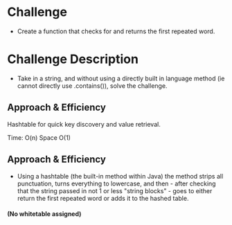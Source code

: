 # Challenge 
- Create a function that checks for and returns the first repeated word.

# Challenge Description
- Take in a string, and without using a directly built in language method (ie cannot directly use .contains()), solve the challenge.

## Approach & Efficiency

Hashtable for quick key discovery and value retrieval.

Time: O(n)
Space O(1)


## Approach & Efficiency
- Using a hashtable (the built-in method within Java) the method strips all punctuation, turns everything to lowercase, and then - after checking that the string passed in not 1 or less "string blocks" - goes to either return the first repeated word or adds it to the hashed table.

#### (No whitetable assigned)
